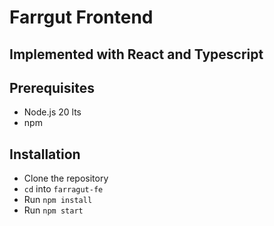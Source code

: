 # Farrgut Frontend

## Implemented with React and Typescript

## Prerequisites

- Node.js 20 lts
- npm

## Installation

- Clone the repository
- `cd` into `farragut-fe`
- Run `npm install`
- Run `npm start`